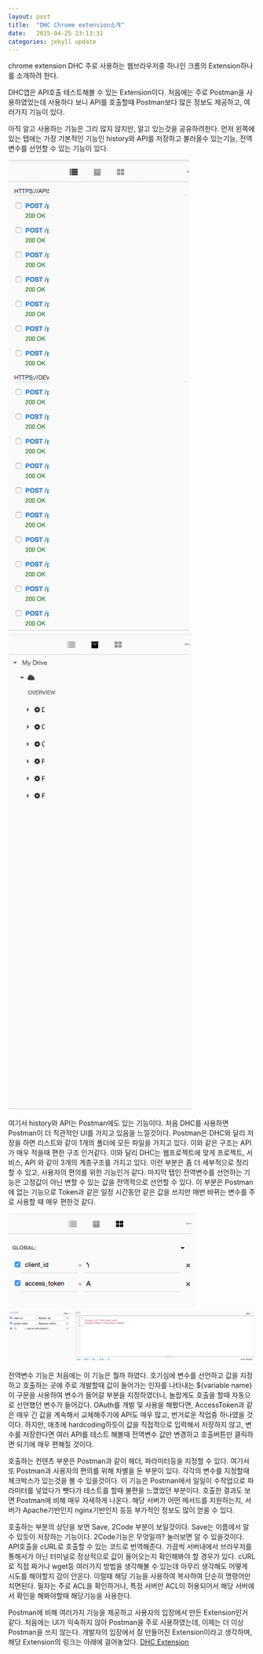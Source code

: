 ```yaml
---
layout: post
title:  "DHC Chrome extension소개"
date:   2015-04-25 23:13:31
categories: jekyll update
---
```

chrome extension DHC
주로 사용하는 웹브라우저중 하나인 크롬의 Extension하나를 소개하려 한다.
 
DHC앱은 API호출 테스트해볼 수 있는 Extension이다.
처음에는 주로 Postman을 사용하였었는데 사용하다 보니 API를 호출할때 Postman보다 많은 정보도 제공하고, 여러가지 기능이 있다.
 
아직 알고 사용하는 기능은 그리 많지 않지만, 알고 있는것을 공유하려한다.
먼저 왼쪽에 있는 탭에는 가장 기본적인 기능인 history와 API를 저장하고 불러올수 있는기능, 전역변수를 선언할 수 있는 기능이 있다.

![](/img/DHC/history.png)
![](/img/DHC/repository.png)

여기서 history와 API는 Postman에도 있는 기능이다.
처음 DHC를 사용하면 Postman이 더 직관적인 UI를 가지고 있음을 느낄것이다.
Postman은 DHC와 달리 저장을 하면 리스트와 같이 1개의 폴더에 모든 파일을 가지고 있다. 이와 같은 구조는 API가 매우 적을때 편한 구조 인거같다.
이와 달리 DHC는 웹프로젝트에 맞게 프로젝트, 서비스, API 와 같이 3개의 계층구조를 가지고 있다. 이런 부분은 좀 더 세부적으로 정리 할 수 있고, 사용자의 편의를 위한 기능인거 같다.
마지막 탭인 전역변수를 선언하는 기능은 고정값이 아닌 변할 수 있는 값을 전역적으로 선언할 수 있다. 이 부분은 Postman에 없는 기능으로 Token과 같은 일정 시간동안 같은 값을 쓰지만 매번 바뀌는 변수를 주로 사용할 때 매우 편한것 같다.
 
![](/img/DHC/contexts.png)
![](/img/DHC/usingContexts.png)

전역변수 기능은 처음에는 이 기능은 뭘까 하였다.
호기심에 변수를 선언하고 값을 지정하고 호출하는 곳에 주로 개발할때 값이 들어가는 인자를 나타내는 ${variable name} 이 구문을 사용하여 변수가 들어갈 부분을 지정하였더니, 놀랍게도 호출을 할때 자동으로 선언했던 변수가 들어갔다.
OAuth를 개발 및 사용을 해봤다면, AccessToken과 같은 매우 긴 값을 계속해서 교체해주기에 API도 매우 많고, 번거로운 작업중 하나였을 것이다.
하지만, 애초에 hardcoding하듯이 값을 직접적으로 입력해서 저장하지 않고, 변수를 저장한다면 여러 API를 테스트 해볼때 전역변수 값만 변경하고 호출버튼만 클릭하면 되기에 매우 편해질 것이다.
 
호출하는 컨텐츠 부분은 Postman과 같이 헤더, 파라미터등을 지정할 수 있다. 여기서 또 Postman과 사용자의 편의를 위해 차별을 둔 부분이 있다. 각각의 변수를 지정할때 체크박스가 있는것을 볼 수 있을것이다.
이 기능은 Postman에서 일일이 수작업으로 파라미터를 넣었다가 뺏다가 테스트를 할때 불편을 느꼈었던 부분이다.
호출한 결과도 보면 Postman에 비해 매우 자세하게 나온다. 해당 서버가 어떤 메서드를 지원하는지, 서버가 Apache기반인지 nginx기반인지 등등 부가적인 정보도 많이 얻을 수 있다.
 
호출하는 부분의 상단을 보면 Save, 2Code 부분이 보일것이다.
Save는 이름에서 알 수 있듯이 저장하는 기능이다. 2Code기능은 무엇일까? 눌러보면 알 수 있을것이다. API호출을 cURL로 호출할 수 있는 코드로 번역해준다.
가끔씩 서버내에서 브라우저를 통해서가 아닌 터미널로 정상적으로 값이 들어오는지 확인해봐야 할 경우가 있다. cURL로 직접 짜거나 wget등 여러가지 방법을 생각해볼 수 있는데 아무리 생각해도 어떻게 시도를 해야할지 감이 안온다. 이럴때 해당 기능을 사용하여 복사하여 단순히 명령어만 치면된다.
필자는 주로 ACL을 확인하거나, 특정 서버만 ACL이 허용되어서 해당 서버에서 확인을 해봐야할때 해당기능을 사용한다.
 
Postman에 비해 여러가지 기능을 제공하고 사용자의 입장에서 만든 Extension인거 같다.
처음에는 UI가 익숙하지 않아 Postman을 주로 사용하였는데, 이제는 더 이상 Postman을 쓰지 않는다.
개발자의 입장에서 잘 만들어진 Extension이라고 생각하며, 해당 Extension의 링크는 아래에 걸어놓았다.
<a href="https://chrome.google.com/webstore/detail/dhc-resthttp-api-client/aejoelaoggembcahagimdiliamlcdmfm">DHC Extension</a>